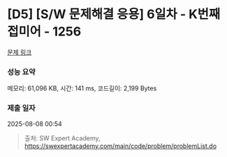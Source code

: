 # [D5] [S/W 문제해결 응용] 6일차 - K번째 접미어 - 1256 

[문제 링크](https://swexpertacademy.com/main/code/problem/problemDetail.do?contestProbId=AV18GHd6IskCFAZN) 

### 성능 요약

메모리: 61,096 KB, 시간: 141 ms, 코드길이: 2,199 Bytes

### 제출 일자

2025-08-08 00:54



> 출처: SW Expert Academy, https://swexpertacademy.com/main/code/problem/problemList.do